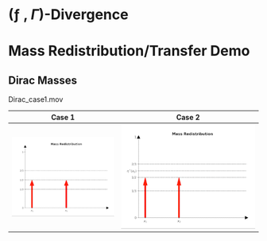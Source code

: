 # (ƒ , $\Gamma$)-Divergence

# Mass Redistribution/Transfer Demo
## Dirac Masses
Dirac_case1.mov

Case 1                                  |  Case 2                         
:--------------------------------------:|:------------------------------:
![Alt-txt](gif/dirac/Dirac_case_1.gif)  |![Alt-txt](gif/dirac/Dirac_case_2.gif)
